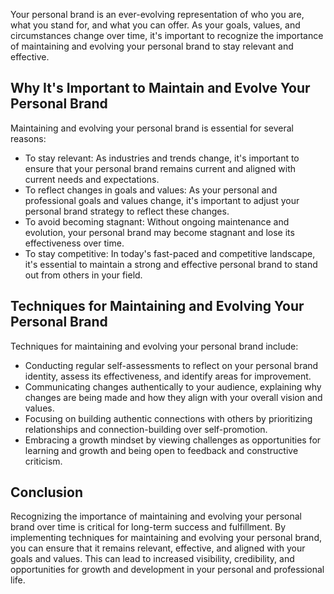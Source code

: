 
Your personal brand is an ever-evolving representation of who you are, what you stand for, and what you can offer. As your goals, values, and circumstances change over time, it's important to recognize the importance of maintaining and evolving your personal brand to stay relevant and effective.

Why It's Important to Maintain and Evolve Your Personal Brand
-------------------------------------------------------------

Maintaining and evolving your personal brand is essential for several reasons:

* To stay relevant: As industries and trends change, it's important to ensure that your personal brand remains current and aligned with current needs and expectations.
* To reflect changes in goals and values: As your personal and professional goals and values change, it's important to adjust your personal brand strategy to reflect these changes.
* To avoid becoming stagnant: Without ongoing maintenance and evolution, your personal brand may become stagnant and lose its effectiveness over time.
* To stay competitive: In today's fast-paced and competitive landscape, it's essential to maintain a strong and effective personal brand to stand out from others in your field.

Techniques for Maintaining and Evolving Your Personal Brand
-----------------------------------------------------------

Techniques for maintaining and evolving your personal brand include:

* Conducting regular self-assessments to reflect on your personal brand identity, assess its effectiveness, and identify areas for improvement.
* Communicating changes authentically to your audience, explaining why changes are being made and how they align with your overall vision and values.
* Focusing on building authentic connections with others by prioritizing relationships and connection-building over self-promotion.
* Embracing a growth mindset by viewing challenges as opportunities for learning and growth and being open to feedback and constructive criticism.

Conclusion
----------

Recognizing the importance of maintaining and evolving your personal brand over time is critical for long-term success and fulfillment. By implementing techniques for maintaining and evolving your personal brand, you can ensure that it remains relevant, effective, and aligned with your goals and values. This can lead to increased visibility, credibility, and opportunities for growth and development in your personal and professional life.
